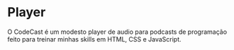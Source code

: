 # Player
O CodeCast é um modesto player de audio para podcasts de programação feito para treinar minhas skills em HTML, CSS e JavaScript.
